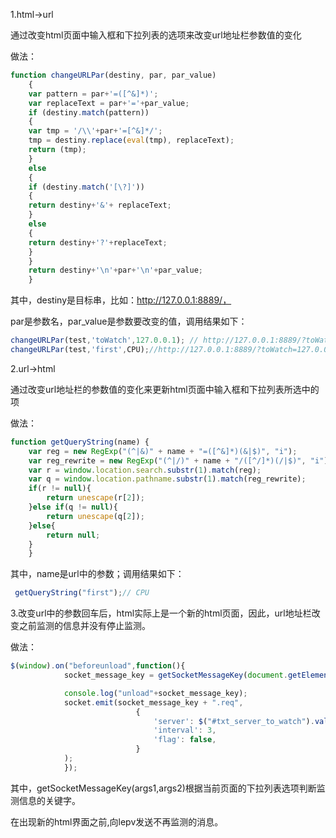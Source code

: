 1.html->url

通过改变html页面中输入框和下拉列表的选项来改变url地址栏参数值的变化

做法：

```javascript
function changeURLPar(destiny, par, par_value)
    {
    var pattern = par+'=([^&]*)';
    var replaceText = par+'='+par_value;
    if (destiny.match(pattern))
    {
    var tmp = '/\\'+par+'=[^&]*/';
    tmp = destiny.replace(eval(tmp), replaceText);
    return (tmp);
    }
    else
    {
    if (destiny.match('[\?]'))
    {
    return destiny+'&'+ replaceText;
    }
    else
    {
    return destiny+'?'+replaceText;
    }
    }
    return destiny+'\n'+par+'\n'+par_value;
    }
```

其中，destiny是目标串，比如：http://127.0.0.1:8889/，

par是参数名，par_value是参数要改变的值，调用结果如下：

```javascript
changeURLPar(test,'toWatch',127.0.0.1); // http://127.0.0.1:8889/?toWatch=127.0.0.1
changeURLPar(test,'first',CPU);//http://127.0.0.1:8889/?toWatch=127.0.0.1&first=CPU
```

2.url->html

通过改变url地址栏的参数值的变化来更新html页面中输入框和下拉列表所选中的项

做法：

```javascript
function getQueryString(name) {
    var reg = new RegExp("(^|&)" + name + "=([^&]*)(&|$)", "i");
    var reg_rewrite = new RegExp("(^|/)" + name + "/([^/]*)(/|$)", "i");
    var r = window.location.search.substr(1).match(reg);
    var q = window.location.pathname.substr(1).match(reg_rewrite);
    if(r != null){
        return unescape(r[2]);
    }else if(q != null){
        return unescape(q[2]);
    }else{
        return null;
    }
    }
```

其中，name是url中的参数；调用结果如下：

```javascript
 getQueryString("first");// CPU
```

3.改变url中的参数回车后，html实际上是一个新的html页面，因此，url地址栏改变之前监测的信息并没有停止监测。

做法：

```JavaScript
$(window).on("beforeunload",function(){
            socket_message_key = getSocketMessageKey(document.getElementById("first").value,document.getElementById("second").selectedIndex);

            console.log("unload"+socket_message_key);
            socket.emit(socket_message_key + ".req",
                            {
                                'server': $("#txt_server_to_watch").val(),
                                'interval': 3,
                                'flag': false,
                            }
            );
            });
```

其中，getSocketMessageKey(args1,args2)根据当前页面的下拉列表选项判断监测信息的关键字。

在出现新的html界面之前,向lepv发送不再监测的消息。